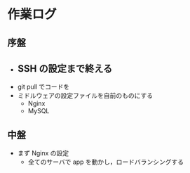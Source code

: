 # 作業ログ

## 序盤

- SSH の設定まで終える
  -
- git pull でコードを
- ミドルウェアの設定ファイルを自前のものにする
  - Nginx
  - MySQL

## 中盤

- まず Nginx の設定
  - 全てのサーバで app を動かし，ロードバランシングする
